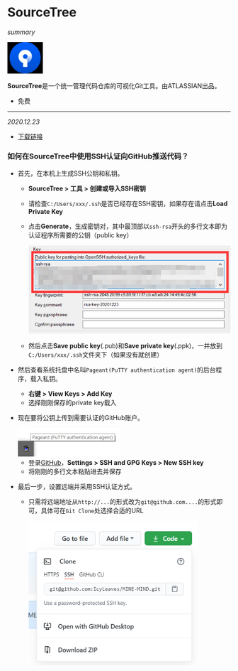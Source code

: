 # SourceTree

*summary*

<img src="SourceTree.assets/image-20201223130936952.png" alt="image-20201223130936952" style="zoom:10%;" />

**SourceTree**是一个统一管理代码仓库的可视化Git工具。由ATLASSIAN出品。

- 免费

---

*2020.12.23*

- [下载链接](https://www.sourcetreeapp.com/)

### 如何在SourceTree中使用SSH认证向GitHub推送代码？

- 首先，在本机上生成SSH公钥和私钥。

  - **SourceTree > 工具 > 创建或导入SSH密钥**

  - 请检查`C:/Users/xxx/.ssh`是否已经存在SSH密钥，如果存在请点击**Load Private Key**

  - 点击**Generate**，生成密钥对，其中最顶部以`ssh-rsa`开头的多行文本即为认证程序所需要的公钥（public key）

    <img src="SourceTree.assets\image-20201223141459686.png" alt="image-20201223141459686" style="zoom: 80%;" />

  - 然后点击**Save public key**(.pub)和**Save private key**(.ppk)，一并放到`C:/Users/xxx/.ssh`文件夹下（如果没有就创建）

- 然后查看系统托盘中名叫`Pageant(PuTTY authentication agent)`的后台程序，载入私钥。

  - **右键 > View Keys > Add Key**
  - 选择刚刚保存的private key载入

- 现在要将公钥上传到需要认证的GitHub账户。

  <img src="SourceTree.assets\image-20201223143054655.png" alt="image-20201223143054655" style="zoom:80%;" />

  - 登录[GitHub](https://github.com/settings/keys)，**Settings > SSH and GPG Keys > New SSH key**
  - 将刚刚的多行文本粘贴进去并保存

- 最后一步，设置远端并采用SSH认证方式。

  - 只需将远端地址从`http://...`的形式改为`git@github.com....`的形式即可，具体可在`Git Clone`处选择合适的URL

    <img src="SourceTree.assets\image-20201223143642613.png" alt="image-20201223143642613" style="zoom: 80%;" />



